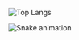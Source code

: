 ![Top Langs](https://github-readme-stats.vercel.app/api/top-langs/?username=Gianlz&hide=javascript,css,scss,html&theme=tokyonight)


<img src="https://user-images.githubusercontent.com/67298422/187569298-4a258653-08dd-4664-9407-50fa8a156cc9.svg" alt="Snake animation" style="max-width: 100%;">
